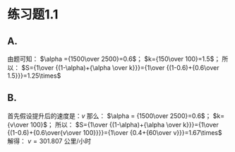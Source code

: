# 练习题1.1
## A.
由题可知：
$\alpha ={1500\over 2500}=0.6$；
$k={150\over 100}=1.5$；
所以：
$S={1\over {(1-\alpha)+{\alpha \over k}}}={1\over {(1-0.6)+{0.6\over 1.5}}}=1.25\times$

## B.
首先假设提升后的速度是：$v$
那么：
$\alpha = {1500\over 2500}=0.6$；
$k={v\over 100}$；
所以：
$S={1\over {(1-\alpha)+{\alpha \over k}}}={1\over {(1-0.6)+{0.6\over{v\over 100}}}}={1\over {0.4+{60\over v}}}=1.67\times$
解得：
$v=301.807$ 公里/小时